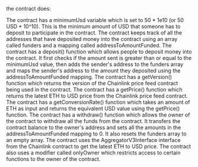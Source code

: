 the contract does:

The contract has a minimumUsd variable which is set to 50 * 1e10 (or 50 USD * 10^10). This is the minimum amount of USD that someone has to deposit to participate in the contract.
The contract keeps track of all the addresses that have deposited money into the contract using an array called funders and a mapping called addressToAmountFunded.
The contract has a deposit() function which allows people to deposit money into the contract. It first checks if the amount sent is greater than or equal to the minimumUsd value, then adds the sender's address to the funders array and maps the sender's address to the amount they deposited using the addressToAmountFunded mapping.
The contract has a getVersion() function which returns the version of the Chainlink price feed contract being used in the contract.
The contract has a getPrice() function which returns the latest ETH to USD price from the Chainlink price feed contract.
The contract has a getConversionRate() function which takes an amount of ETH as input and returns the equivalent USD value using the getPrice() function.
The contract has a withdraw() function which allows the owner of the contract to withdraw all the funds from the contract. It transfers the contract balance to the owner's address and sets all the amounts in the addressToAmountFunded mapping to 0. It also resets the funders array to an empty array.
The contract uses the AggregatorV3Interface interface from the Chainlink contract to get the latest ETH to USD price. The contract also uses a modifier called onlyOwner which restricts access to certain functions to the owner of the contract.
#
